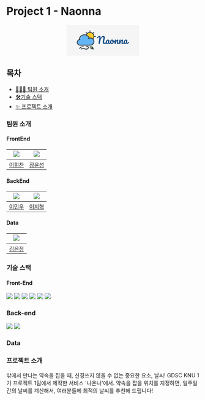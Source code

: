 # Project 1 - Naonna

<div style="display:flex;justify-content:center;"><img alt="나온나 로고"src="public/image/logo/NaonnaMain.png"/></div>

## 목차

- [🧑‍🤝‍🧑 팀원 소개](#팀원-소개)
- [🛠️기술 스택](#기술-스택)
- [✨ 프로젝트 소개](#프로젝트-소개)

### 팀원 소개

#### FrontEnd

| [<img src="https://github.com/kasterra.png" width="100px">](https://github.com/kasterra) | [<img src="https://github.com/JangYunSeong.png" width="100px">](https://github.com/JangYunSeong) |
| :--------------------------------------------------------------------------------------: | :----------------------------------------------------------------------------------------------: |
|                          [이휘찬](https://github.com/kasterra)                           |                            [장윤성](https://github.com/JangYunSeong)                             |

#### BackEnd

| [<img src="https://github.com/lmw7414.png" width="100px">](https://github.com/lmw7414) | [<img src="https://github.com/olzlgur.png" width="100px">](https://github.com/olzlgur) |
| :------------------------------------------------------------------------------------: | :------------------------------------------------------------------------------------: |
|                          [이민우](https://github.com/lmw7414)                          |                          [이지혁](https://github.com/olzlgur)                          |

#### Data

| [<img src="https://github.com/ezzkimm.png" width="100px">](https://github.com/ezzkimm) |
| :------------------------------------------------------------------------------------: |
|                          [김은정](https://github.com/ezzkimm)                          |

### 기술 스택

#### Front-End

<img src="https://img.shields.io/badge/TypeScript-3178C6?style=for-the-badge&logo=TypeScript&logoColor=white">
<img src="https://img.shields.io/badge/React 18-61DAFB?style=for-the-badge&logo=React&logoColor=white">
<img src="https://img.shields.io/badge/Create React App-09D3AC?style=for-the-badge&logo=Create%20React%20App&logoColor=white">

<img src="https://img.shields.io/badge/Styled component-DB7093?style=for-the-badge&logo=Styled%20Components&logoColor=white">

<img src="https://img.shields.io/badge/React Query-FF4154?style=for-the-badge&logo=React%20Query&logoColor=white">
<img src="https://img.shields.io/badge/Zustand-433E38?style=for-the-badge&logoColor=white">

### Back-end

<img src="https://img.shields.io/badge/Java8-007396?style=for-the-badge&logo=Java&logoColor=white">
<img src="https://img.shields.io/badge/Spring-6DB33F?style=for-the-badge&logo=Spring&logoColor=white">

### Data

### 프로젝트 소개

밖에서 만나는 약속을 잡을 때, 신경쓰지 않을 수 없는 중요한 요소, 날씨! GDSC KNU 1기 프로젝트 1팀에서 제작한 서비스 '나온나'에서. 약속을 잡을 위치를 지정하면, 일주일간의 날씨를 계산해서, 여러분들께 최적의 날씨를 추천해 드립니다!
